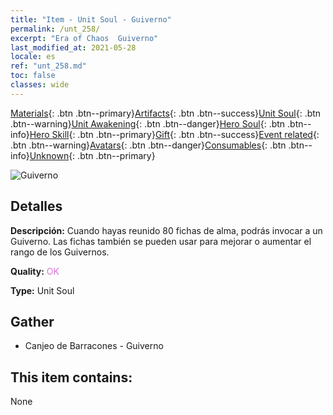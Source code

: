 ```yaml
---
title: "Item - Unit Soul - Guiverno"
permalink: /unt_258/
excerpt: "Era of Chaos  Guiverno"
last_modified_at: 2021-05-28
locale: es
ref: "unt_258.md"
toc: false
classes: wide
---
```

 [Materials](/ItemsES/){: .btn .btn--primary}[Artifacts](/ItemsES/Artifacts/){: .btn .btn--success}[Unit Soul](/ItemsES/UnitSoul/){: .btn .btn--warning}[Unit Awakening](/ItemsES/UnitAwakening/){: .btn .btn--danger}[Hero Soul](/ItemsES/HeroSoul/){: .btn .btn--info}[Hero Skill](/ItemsES/HeroSkill/){: .btn .btn--primary}[Gift](/ItemsES/Gift/){: .btn .btn--success}[Event related](/ItemsES/Events/){: .btn .btn--warning}[Avatars](/ItemsES/Avatars/){: .btn .btn--danger}[Consumables](/ItemsES/Consumables/){: .btn .btn--info}[Unknown](/ItemsES/Unknown/){: .btn .btn--primary}

 ![Guiverno](/images/u/ti_feilong.jpg)

## Detalles
 **Descripción:** Cuando hayas reunido 80 fichas de alma, podrás invocar a un Guiverno. Las fichas también se pueden usar para mejorar o aumentar el rango de los Guivernos.

 **Quality:** <span style="color: #DA70D6">OK</span>

 **Type:** Unit Soul

## Gather

*    Canjeo de Barracones - Guiverno 

## This item contains:

  None

